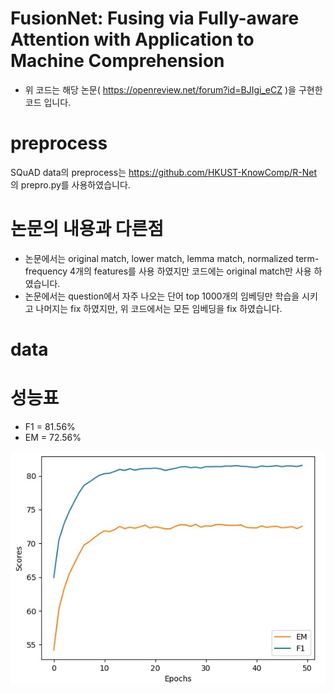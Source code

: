 # FusionNet: Fusing via Fully-aware Attention with Application to Machine Comprehension
* 위 코드는 해당 논문( https://openreview.net/forum?id=BJIgi_eCZ )을 구현한 코드 입니다.

# preprocess
SQuAD data의 preprocess는 https://github.com/HKUST-KnowComp/R-Net 의 prepro.py를 사용하였습니다.

# 논문의 내용과 다른점
* 논문에서는 original match, lower match, lemma match, normalized term-frequency 4개의 features를 사용 하였지만 코드에는 original match만 사용 하였습니다.
* 논문에서는 question에서 자주 나오는 단어 top 1000개의 임베딩만 학습을 시키고 나머지는 fix 하였지만, 위 코드에서는 모든 임베딩을 fix 하였습니다.

# data

# 성능표
* F1 = 81.56%
* EM = 72.56%


![scores.jpg](./scores.jpg)
